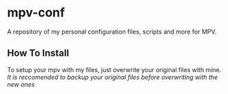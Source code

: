# mpv-conf
A repository of my personal configuration files, scripts and more for MPV.

## How To Install

To setup your mpv with my files, just overwrite your original files with mine.
*It is reccomended to backup your original files before overwriting with the new ones*
